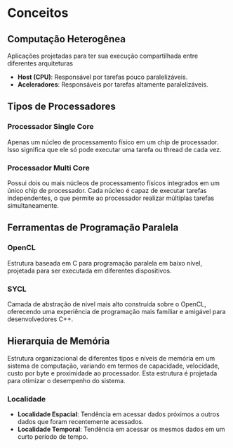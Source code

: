 # Conceitos 

## Computação Heterogênea

Aplicações projetadas para ter sua execução compartilhada entre diferentes arquiteturas

- **Host (CPU)**: Responsável por tarefas pouco paralelizáveis.
- **Aceleradores**: Responsáveis por tarefas altamente paralelizáveis.

## Tipos de Processadores

### Processador Single Core
Apenas um núcleo de processamento físico em um chip de processador. Isso significa que ele só pode executar uma tarefa ou thread de cada vez.

### Processador Multi Core
Possui dois ou mais núcleos de processamento físicos integrados em um único chip de processador. Cada núcleo é capaz de executar tarefas independentes, o que permite ao processador realizar múltiplas tarefas simultaneamente.

## Ferramentas de Programação Paralela

### OpenCL
Estrutura baseada em C para programação paralela em baixo nível, projetada para ser executada em diferentes dispositivos.

### SYCL
Camada de abstração de nível mais alto construída sobre o OpenCL, oferecendo uma experiência de programação mais familiar e amigável para desenvolvedores C++.

## Hierarquia de Memória

Estrutura organizacional de diferentes tipos e níveis de memória em um sistema de computação, variando em termos de capacidade, velocidade, custo por byte e proximidade ao processador. Esta estrutura é projetada para otimizar o desempenho do sistema.

### Localidade

- **Localidade Espacial**: Tendência em acessar dados próximos a outros dados que foram recentemente acessados.
- **Localidade Temporal**: Tendência em acessar os mesmos dados em um curto período de tempo.

